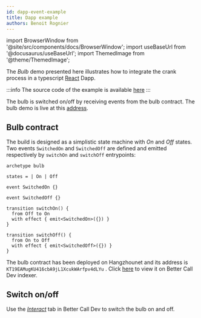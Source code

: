 ```yaml
---
id: dapp-event-example
title: Dapp example
authors: Benoit Rognier
---
```

import BrowserWindow from '@site/src/components/docs/BrowserWindow';
import useBaseUrl from '@docusaurus/useBaseUrl';
import ThemedImage from '@theme/ThemedImage';

The *Bulb* demo presented here illustrates how to integrate the crank process in a typescript [React](https://reactjs.org/) Dapp.

:::info
The source code of the example is available [here](https://github.com/completium/bulb-event-demo)
:::

The bulb is switched on/off by receiving events from the bulb contract.
The bulb demo is live at this [address](https://localhost).

<BrowserWindow>
<ThemedImage
  alt="Buld Dapp"
  width="100%"
  sources={{
    light: useBaseUrl('img/event-well/bulb-event-demo-light.png'),
    dark: useBaseUrl('img/event-well/bulb-event-demo-dark.png'),
  }}
/>
</BrowserWindow>

## Bulb contract

The build is designed as a simplistic state machine with *On* and *Off* states. Two events `SwitchedOn` and `SwitchedOff` are defined and emitted respectively by `switchOn` and `switchOff` entrypoints:

```archetype
archetype bulb

states = | On | Off

event SwitchedOn {}

event SwitchedOff {}

transition switchOn() {
  from Off to On
  with effect { emit<SwitchedOn>({}) }
}

transition switchOff() {
  from On to Off
  with effect { emit<SwitchedOff>({}) }
}
```
The bulb contract has been deployed on Hangzhounet and its address is `KT19EAMugKU416cbA9jL1XcukWArfpv4dLYu` . Click [here](https://better-call.dev/hangzhou2net/KT19EAMugKU416cbA9jL1XcukWArfpv4dLYu/operations) to view it on Better Call Dev indexer.

## Switch on/off

Use the [*Interact*](https://better-call.dev/hangzhou2net/KT19EAMugKU416cbA9jL1XcukWArfpv4dLYu/interact) tab in Better Call Dev to switch the bulb on and off.

<BrowserWindow url="https://better-call.dev/hangzhou2net/KT19EAMugKU416cbA9jL1XcukWArfpv4dLYu/interact">
<ThemedImage
  alt="Buld Dapp"
  width="100%"
  sources={{
    light: useBaseUrl('img/event-well/bulb-interact-bcd.png'),
    dark: useBaseUrl('img/event-well/bulb-interact-bcd.png'),
  }}
/>
</BrowserWindow>



